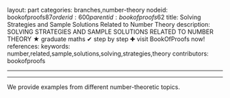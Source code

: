 layout: part
categories: branches,number-theory
nodeid: bookofproofs$87
orderid: 600
parentid: bookofproofs$62
title: Solving Strategies and Sample Solutions Related to Number Theory
description: SOLVING STRATEGIES AND SAMPLE SOLUTIONS RELATED TO NUMBER THEORY &#9733; graduate maths &#10004; step by step &#10010; visit BookOfProofs now!
references: 
keywords: number,related,sample,solutions,solving,strategies,theory
contributors: bookofproofs

---


---

We provide examples from different number-theoretic topics.
